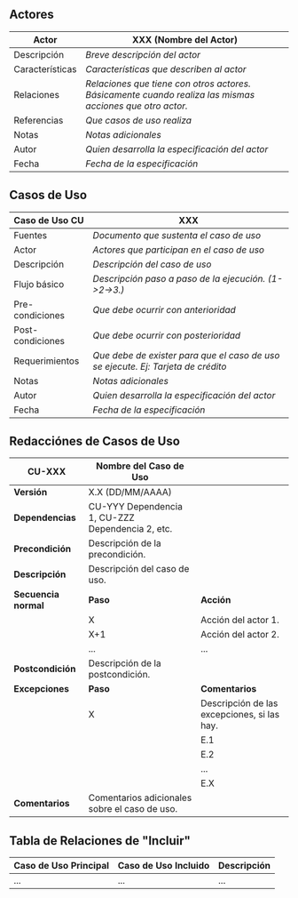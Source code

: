 ## Actores
|  Actor | XXX (Nombre del Actor) |
|---|---|
| Descripción  | _Breve descripción del actor_  |
| Características  | _Características que describen al actor_ |
| Relaciones | _Relaciones que tiene con otros actores. Básicamente cuando realiza las mismas acciones que otro actor._  |
| Referencias | _Que casos de uso realiza_ |   
| Notas |  _Notas adicionales_ |
| Autor  | _Quien desarrolla la especificación del actor_ |
| Fecha | _Fecha de la especificación_ |

## Casos de Uso
|  Caso de Uso	CU | XXX  |
|---|---|
| Fuentes  | _Documento que sustenta el caso de uso_  |
| Actor  |  _Actores que participan en el caso de uso_ |
| Descripción | _Descripción del caso de uso_  |
| Flujo básico | _Descripción paso a paso de la ejecución. (1->2->3.)_ |
| Pre-condiciones | _Que debe ocurrir con anterioridad_  |  
| Post-condiciones  | _Que debe ocurrir con posterioridad_  |  
| Requerimientos | _Que debe de exister para que el caso de uso se ejecute. Ej: Tarjeta de crédito_  |
| Notas |  _Notas adicionales_ |
| Autor  | _Quien desarrolla la especificación del actor_ |
| Fecha | _Fecha de la especificación_ |

## Redacciónes de Casos de Uso
| **CU-XXX**  | **Nombre del Caso de Uso**  | |
|---|---|---|
| **Versión** | X.X (DD/MM/AAAA)      | |
| **Dependencias** | CU-YYY Dependencia 1, CU-ZZZ Dependencia 2, etc. | |
| **Precondición** | Descripción de la precondición. | |
| **Descripción** | Descripción del caso de uso. | |
| **Secuencia normal** | **Paso** | **Acción** |
| | X   | Acción del actor 1. |
| | X+1   | Acción del actor 2. |
| | ...   | ... |
| **Postcondición** | Descripción de la postcondición. | |
| **Excepciones** | **Paso** | **Comentarios** |
| | X   | Descripción de las excepciones, si las hay. |
| |     | E.1  | Manera de solucionarlo. |
| |     | E.2  | Segundo paso para solucionarlo (si lo hay). |
| |     | ...  | ... |
| |     | E.X  | Se cancela el caso de uso. |
| **Comentarios** | Comentarios adicionales sobre el caso de uso. | |

## Tabla de Relaciones de "Incluir"
| Caso de Uso Principal  | Caso de Uso Incluido  | Descripción  |
|-------------------------|------------------------|--------------|
| ...                     | ...                    | ...          |


